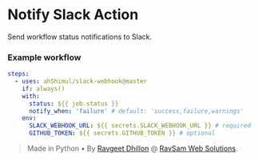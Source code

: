 
# Notify Slack Action

Send workflow status notifications to Slack.

### Example workflow

```yaml
steps:
  - uses: ahShimul/slack-webhook@master
    if: always()
    with:
      status: ${{ job.status }}
      notify_when: 'failure' # default: 'success,failure,warnings'
    env:
      SLACK_WEBHOOK_URL: ${{ secrets.SLACK_WEBHOOK_URL }} # required
      GITHUB_TOKEN: ${{ secrets.GITHUB_TOKEN }} # optional
```

> Made in Python &bull; By [Ravgeet Dhillon](https://github.com/ravgeetdhillon) @ [RavSam Web Solutions](https://www.ravsam.in).
